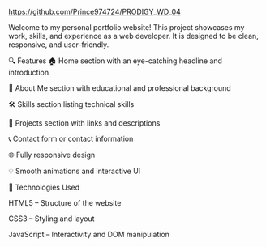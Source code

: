 https://github.com/Prince974724/PRODIGY_WD_04

Welcome to my personal portfolio website! This project showcases my work, skills, and experience as a web developer. It is designed to be clean, responsive, and user-friendly.

🔍 Features
🏠 Home section with an eye-catching headline and introduction

🙋 About Me section with educational and professional background

🛠️ Skills section listing technical skills

💼 Projects section with links and descriptions

📞 Contact form or contact information

🌐 Fully responsive design

💡 Smooth animations and interactive UI

🧰 Technologies Used

HTML5 – Structure of the website

CSS3 – Styling and layout

JavaScript – Interactivity and DOM manipulation
